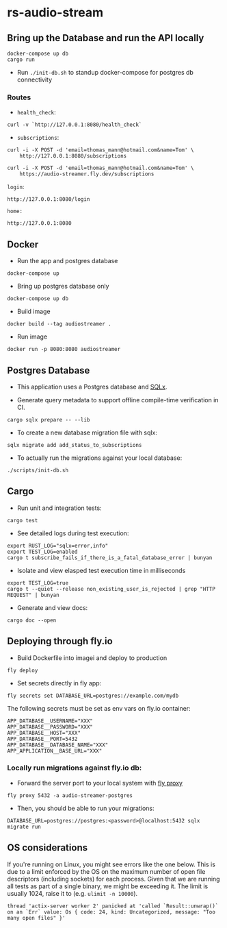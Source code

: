 # rs-audio-stream

## Bring up the Database and run the API locally
```
docker-compose up db
cargo run
```

- Run `./init-db.sh` to standup docker-compose for postgres db connectivity

### Routes
- `health_check`:
```
curl -v `http://127.0.0.1:8080/health_check`
```
- `subscriptions`:
```
curl -i -X POST -d 'email=thomas_mann@hotmail.com&name=Tom' \
    http://127.0.0.1:8080/subscriptions
```
```
curl -i -X POST -d 'email=thomas_mann@hotmail.com&name=Tom' \
    https://audio-streamer.fly.dev/subscriptions
```
`login`:
```
http://127.0.0.1:8080/login
```
`home:`
```
http://127.0.0.1:8080
```

## Docker

- Run the app and postgres database
```
docker-compose up
```
- Bring up postgres database only
```
docker-compose up db
```
- Build image
```
docker build --tag audiostreamer .
```
- Run image
```
docker run -p 8080:8080 audiostreamer
```

## Postgres Database
- This application uses a Postgres database and [SQLx](https://github.com/launchbadge/sqlx).

- Generate query metadata to support offline compile-time verification in CI.
```
cargo sqlx prepare -- --lib
```
- To create a new database migration file with sqlx:
```
sqlx migrate add add_status_to_subscriptions
```
- To actually run the migrations against your local database:
```
./scripts/init-db.sh
```

## Cargo
- Run unit and integration tests:
```
cargo test
```
- See detailed logs during test execution:
```
export RUST_LOG="sqlx=error,info"
export TEST_LOG=enabled
cargo t subscribe_fails_if_there_is_a_fatal_database_error | bunyan
```
- Isolate and view elasped test execution time in milliseconds
```
export TEST_LOG=true
cargo t --quiet --release non_existing_user_is_rejected | grep "HTTP REQUEST" | bunyan
```
- Generate and view docs:
```
cargo doc --open
```

## Deploying through fly.io 

- Build Dockerfile into imagei and deploy to production
```
fly deploy
```

- Set secrets directly in fly app:
```
fly secrets set DATABASE_URL=postgres://example.com/mydb 
```

The following secrets must be set as env vars on fly.io container:
```
APP_DATABASE__USERNAME="XXX"
APP_DATABASE__PASSWORD="XXX"
APP_DATABASE__HOST="XXX"
APP_DATABASE__PORT=5432
APP_DATABASE__DATABASE_NAME="XXX"
APP_APPLICATION__BASE_URL="XXX"
```

### Locally run migrations against fly.io db:

- Forward the server port to your local system with [fly proxy](https://fly.io/docs/postgres/connecting/connecting-with-flyctl/)
```
fly proxy 5432 -a audio-streamer-postgres
```
- Then, you should be able to run your migrations:
```
DATABASE_URL=postgres://postgres:<password>@localhost:5432 sqlx migrate run
```

## OS considerations
If you're running on Linux, you might see errors like the one below. This is due to a limit enforced by the OS on the maximum number of open
file descriptors (including sockets) for each process.
Given that we are running all tests as part of a single binary, we might be exceeding it. The limit is usually 1024, raise it to (e.g. `ulimit -n 10000`).
```
thread 'actix-server worker 2' panicked at 'called `Result::unwrap()` on an `Err` value: Os { code: 24, kind: Uncategorized, message: "Too many open files" }'
```

